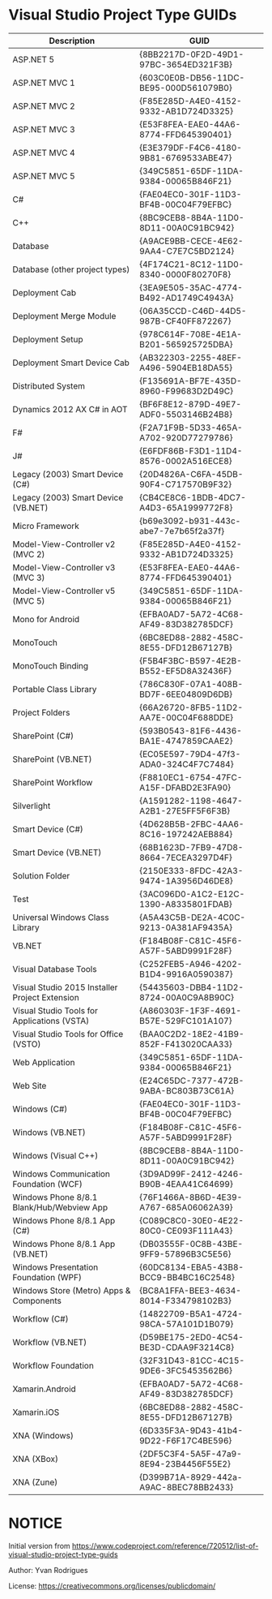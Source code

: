 # Visual Studio Project Type GUIDs

|Description|         GUID                       |
|---------|--------------------------------------|
|ASP.NET 5|{8BB2217D-0F2D-49D1-97BC-3654ED321F3B}|
|ASP.NET MVC 1|{603C0E0B-DB56-11DC-BE95-000D561079B0}|
|ASP.NET MVC 2|{F85E285D-A4E0-4152-9332-AB1D724D3325}|
|ASP.NET MVC 3|{E53F8FEA-EAE0-44A6-8774-FFD645390401}|
|ASP.NET MVC 4|{E3E379DF-F4C6-4180-9B81-6769533ABE47}|
|ASP.NET MVC 5|{349C5851-65DF-11DA-9384-00065B846F21}|
|C#|{FAE04EC0-301F-11D3-BF4B-00C04F79EFBC}|
|C++|{8BC9CEB8-8B4A-11D0-8D11-00A0C91BC942}|
|Database|{A9ACE9BB-CECE-4E62-9AA4-C7E7C5BD2124}|
|Database (other project types)|{4F174C21-8C12-11D0-8340-0000F80270F8}|
|Deployment Cab|{3EA9E505-35AC-4774-B492-AD1749C4943A}|
|Deployment Merge Module|{06A35CCD-C46D-44D5-987B-CF40FF872267}|
|Deployment Setup|{978C614F-708E-4E1A-B201-565925725DBA}|
|Deployment Smart Device Cab|{AB322303-2255-48EF-A496-5904EB18DA55}|
|Distributed System|{F135691A-BF7E-435D-8960-F99683D2D49C}|
|Dynamics 2012 AX C# in AOT|{BF6F8E12-879D-49E7-ADF0-5503146B24B8}|
|F#|{F2A71F9B-5D33-465A-A702-920D77279786}|
|J#|{E6FDF86B-F3D1-11D4-8576-0002A516ECE8}|
|Legacy (2003) Smart Device (C#)|{20D4826A-C6FA-45DB-90F4-C717570B9F32}|
|Legacy (2003) Smart Device (VB.NET)|{CB4CE8C6-1BDB-4DC7-A4D3-65A1999772F8}|
|Micro Framework|{b69e3092-b931-443c-abe7-7e7b65f2a37f}|
|Model-View-Controller v2 (MVC 2)|{F85E285D-A4E0-4152-9332-AB1D724D3325}|
|Model-View-Controller v3 (MVC 3)|{E53F8FEA-EAE0-44A6-8774-FFD645390401}|
|Model-View-Controller v5 (MVC 5)|{349C5851-65DF-11DA-9384-00065B846F21}|
|Mono for Android|{EFBA0AD7-5A72-4C68-AF49-83D382785DCF}|
|MonoTouch|{6BC8ED88-2882-458C-8E55-DFD12B67127B}|
|MonoTouch Binding|{F5B4F3BC-B597-4E2B-B552-EF5D8A32436F}|
|Portable Class Library|{786C830F-07A1-408B-BD7F-6EE04809D6DB}|
|Project Folders|{66A26720-8FB5-11D2-AA7E-00C04F688DDE}|
|SharePoint (C#)|{593B0543-81F6-4436-BA1E-4747859CAAE2}|
|SharePoint (VB.NET)|{EC05E597-79D4-47f3-ADA0-324C4F7C7484}|
|SharePoint Workflow|{F8810EC1-6754-47FC-A15F-DFABD2E3FA90}|
|Silverlight|{A1591282-1198-4647-A2B1-27E5FF5F6F3B}|
|Smart Device (C#)|{4D628B5B-2FBC-4AA6-8C16-197242AEB884}|
|Smart Device (VB.NET)|{68B1623D-7FB9-47D8-8664-7ECEA3297D4F}|
|Solution Folder|{2150E333-8FDC-42A3-9474-1A3956D46DE8}|
|Test|{3AC096D0-A1C2-E12C-1390-A8335801FDAB}|
|Universal Windows Class Library|{A5A43C5B-DE2A-4C0C-9213-0A381AF9435A}|
|VB.NET|{F184B08F-C81C-45F6-A57F-5ABD9991F28F}|
|Visual Database Tools|{C252FEB5-A946-4202-B1D4-9916A0590387}|
|Visual Studio 2015 Installer Project Extension|{54435603-DBB4-11D2-8724-00A0C9A8B90C}|
|Visual Studio Tools for Applications (VSTA)|{A860303F-1F3F-4691-B57E-529FC101A107}|
|Visual Studio Tools for Office (VSTO)|{BAA0C2D2-18E2-41B9-852F-F413020CAA33}|
|Web Application|{349C5851-65DF-11DA-9384-00065B846F21}|
|Web Site|{E24C65DC-7377-472B-9ABA-BC803B73C61A}|
|Windows (C#)|{FAE04EC0-301F-11D3-BF4B-00C04F79EFBC}|
|Windows (VB.NET)|{F184B08F-C81C-45F6-A57F-5ABD9991F28F}|
|Windows (Visual C++)|{8BC9CEB8-8B4A-11D0-8D11-00A0C91BC942}|
|Windows Communication Foundation (WCF)|{3D9AD99F-2412-4246-B90B-4EAA41C64699}|
|Windows Phone 8/8.1 Blank/Hub/Webview App|{76F1466A-8B6D-4E39-A767-685A06062A39}|
|Windows Phone 8/8.1 App (C#)|{C089C8C0-30E0-4E22-80C0-CE093F111A43}|
|Windows Phone 8/8.1 App (VB.NET)|{DB03555F-0C8B-43BE-9FF9-57896B3C5E56}|
|Windows Presentation Foundation (WPF)|{60DC8134-EBA5-43B8-BCC9-BB4BC16C2548}|
|Windows Store (Metro) Apps & Components|{BC8A1FFA-BEE3-4634-8014-F334798102B3}|
|Workflow (C#)|{14822709-B5A1-4724-98CA-57A101D1B079}|
|Workflow (VB.NET)|{D59BE175-2ED0-4C54-BE3D-CDAA9F3214C8}|
|Workflow Foundation|{32F31D43-81CC-4C15-9DE6-3FC5453562B6}|
|Xamarin.Android|{EFBA0AD7-5A72-4C68-AF49-83D382785DCF}|
|Xamarin.iOS|{6BC8ED88-2882-458C-8E55-DFD12B67127B}|
|XNA (Windows)|{6D335F3A-9D43-41b4-9D22-F6F17C4BE596}|
|XNA (XBox)|{2DF5C3F4-5A5F-47a9-8E94-23B4456F55E2}|
|XNA (Zune)|{D399B71A-8929-442a-A9AC-8BEC78BB2433}|



# NOTICE 

Initial version from https://www.codeproject.com/reference/720512/list-of-visual-studio-project-type-guids

Author: Yvan Rodrigues

License: https://creativecommons.org/licenses/publicdomain/
